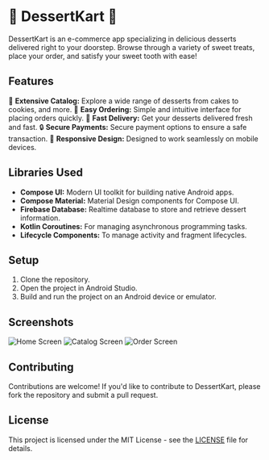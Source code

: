 # 🍨 DessertKart 🛒

DessertKart is an e-commerce app specializing in delicious desserts delivered right to your doorstep. Browse through a variety of sweet treats, place your order, and satisfy your sweet tooth with ease!

## Features

🍰 **Extensive Catalog:** Explore a wide range of desserts from cakes to cookies, and more.
🛒 **Easy Ordering:** Simple and intuitive interface for placing orders quickly.
🚚 **Fast Delivery:** Get your desserts delivered fresh and fast.
🔒 **Secure Payments:** Secure payment options to ensure a safe transaction.
📱 **Responsive Design:** Designed to work seamlessly on mobile devices.

## Libraries Used

- **Compose UI:** Modern UI toolkit for building native Android apps.
- **Compose Material:** Material Design components for Compose UI.
- **Firebase Database:** Realtime database to store and retrieve dessert information.
- **Kotlin Coroutines:** For managing asynchronous programming tasks.
- **Lifecycle Components:** To manage activity and fragment lifecycles.

## Setup

1. Clone the repository.
2. Open the project in Android Studio.
3. Build and run the project on an Android device or emulator.

## Screenshots

![Home Screen](screenshots/home_screen.png)
![Catalog Screen](screenshots/catalog_screen.png)
![Order Screen](screenshots/order_screen.png)

## Contributing

Contributions are welcome! If you'd like to contribute to DessertKart, please fork the repository and submit a pull request.

## License

This project is licensed under the MIT License - see the [LICENSE](LICENSE) file for details.
